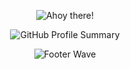 <p align="center">
  <img src="https://capsule-render.vercel.app/api?type=waving&color=gradient&text=Ahoy+there!&height=225&section=header" alt="Ahoy there!"/>
</p>

<p align="center">
  <img src="https://github-profile-summary-cards.vercel.app/api/cards/profile-details?username=U03KUSHAGRA&theme=vue" alt="GitHub Profile Summary"/>
</p>

<p align="center">
  <img src="https://capsule-render.vercel.app/api?type=waving&color=gradient&height=100&section=footer" alt="Footer Wave"/>
</p>
